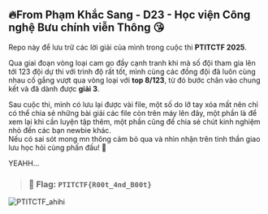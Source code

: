 ## 🔥From Phạm Khắc Sang - D23 - Học viện Công nghệ Bưu chính viễn Thông 😘
Repo này để lưu trữ các lời giải của mình trong cuộc thi **PTITCTF 2025**.  

Qua giai đoạn vòng loại cam go đầy cạnh tranh khi mà số đội tham gia lên tới 123 đội dự thi với trình độ rất tốt, mình cùng các đồng đội đã luôn cùng nhau cố gắng vượt qua vòng loại với **top 8/123**, từ đó bước chân vào chung kết và đã dành được **giải 3**.  

Sau cuộc thi, mình có lưu lại được vài file, một số do lỡ tay xóa mất nên chỉ có thể chia sẻ những bài giải các file còn trên máy lên đây, một phần là để xem lại khi cần luyện tập thêm, một phần cũng để chia sẻ chút kinh nghiệm nhỏ đến các bạn newbie khác.   
Nếu có sai sót mong mn thông cảm bỏ qua và nhìn nhận trên tinh thần giao lưu học hỏi cùng phấn đấu! 🫡  

YEAHH...  

> ### 🎯 Flag: `PTITCTF{R00t_4nd_B00t}`

![PTITCTF_ahihi](https://github.com/user-attachments/assets/743cf401-0e66-4000-8056-69d4bb7944b2)
<br>
